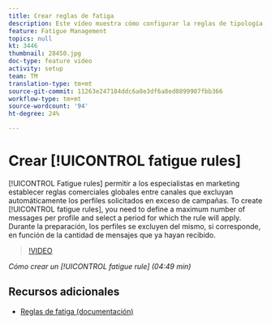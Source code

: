 ```yaml
---
title: Crear reglas de fatiga
description: Este vídeo muestra cómo configurar la reglas de tipología.
feature: Fatigue Management
topics: null
kt: 3446
thumbnail: 28450.jpg
doc-type: feature video
activity: setup
team: TM
translation-type: tm+mt
source-git-commit: 11263e247184ddc6a8e3df6a8ed0899907fbb366
workflow-type: tm+mt
source-wordcount: '94'
ht-degree: 24%

---
```



# Crear [!UICONTROL fatigue rules]

[!UICONTROL Fatigue rules] permitir a los especialistas en marketing establecer reglas comerciales globales entre canales que excluyan automáticamente los perfiles solicitados en exceso de campañas.
To create [!UICONTROL fatigue rules], you need to define a maximum number of messages per profile and select a period for which the rule will apply. Durante la preparación, los perfiles se excluyen del mismo, si corresponde, en función de la cantidad de mensajes que ya hayan recibido.

>[!VIDEO](https://video.tv.adobe.com/v/28450?quality=12)

*Cómo crear un [!UICONTROL fatigue rule] (04:49 min)*

## Recursos adicionales

* [Reglas de fatiga (documentación)](https://docs.adobe.com/content/help/en/campaign-standard/using/administrating/working-with-typology-rules/fatigue-rules.html)
